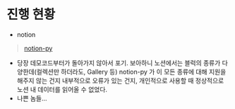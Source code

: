 # 진행 현황

- notion

> [notion-py](https://github.com/jamalex/notion-py#usage) <br/>

- 당장 데모코드부터가 돌아가지 않아서 포기. 보아하니 노션에서는 블럭의 종류가 다양한데(컬렉션만 하더라도, Gallery 등) notion-py 가 이 모든 종류에 대해 지원을 해주지 않는 건지 내부적으로 오류가 있는 건지, 개인적으로 사용할 때 정상적으로 노션 내 데이터를 읽어올 수 없었다.
- 나쁜 놈들...
